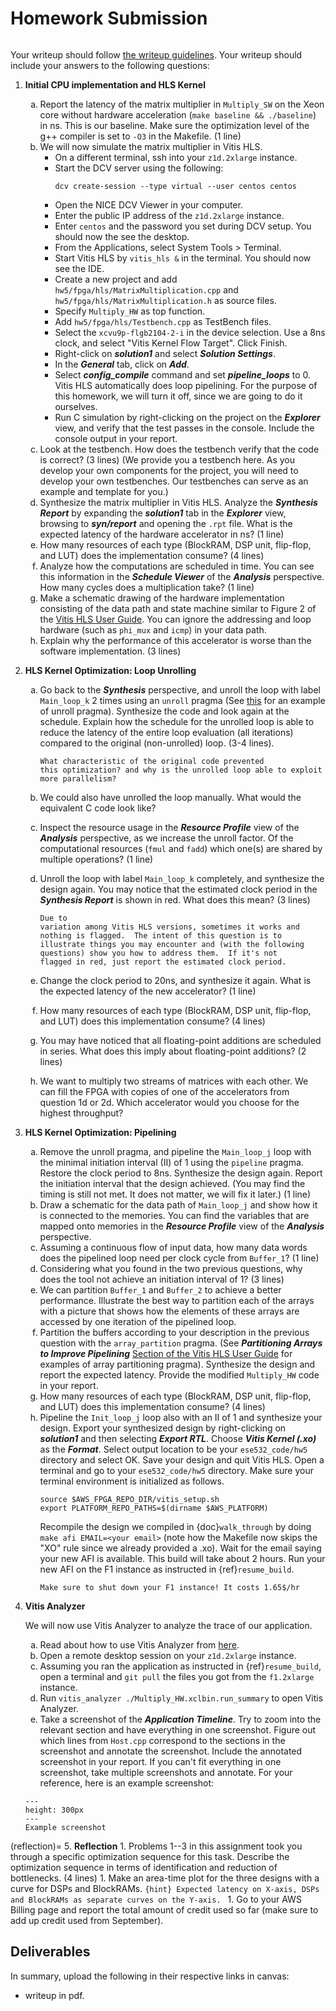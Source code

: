 # Homework Submission
```{include} ../common/aws_caution.md
```
Your writeup should follow [the writeup guidelines](../writeup_guidelines).
Your writeup should include your answers to the following questions:

<style type="text/css">
    ol { list-style-type: decimal; }
    ol ol { list-style-type: lower-alpha; }
    ol ol ol { list-style-type: lower-roman; }
    table { width: 100%; }
    td {height:50px;text-align: center;}
    tr:nth-child(even) {background-color: #f2f2f2;}
</style>

1. **Initial CPU implementation and HLS Kernel**
    1. Report the latency of the matrix multiplier in
        `Multiply_SW` on the Xeon core without hardware acceleration (`make baseline && ./baseline`) in ns. This is our baseline. Make sure the optimization level of the g++ compiler is set to `-O3`
        in the Makefile.
        (1 line)
    1. We will now simulate the matrix multiplier in
        Vitis HLS.
        - On a different terminal, ssh into your `z1d.2xlarge` instance.
        - Start the DCV server using the following:
            ```
            dcv create-session --type virtual --user centos centos
            ```
        - Open the NICE DCV Viewer in your computer.
        - Enter the public IP address of the `z1d.2xlarge` instance.
        - Enter `centos` and the password you set during DCV setup. You
            should now the see the desktop.
        - From the Applications, select System Tools > Terminal.
        - Start Vitis HLS by `vitis_hls &` in the terminal. You should now see the IDE.
        - Create a new project and add `hw5/fpga/hls/MatrixMultiplication.cpp` and `hw5/fpga/hls/MatrixMultiplication.h` as source files.
        - Specify `Multiply_HW` as top function.
        - Add `hw5/fpga/hls/Testbench.cpp` as TestBench files.
        - Select the `xcvu9p-flgb2104-2-i` in the device
            selection. Use a 8ns
            clock, and select "Vitis Kernel Flow Target".
            Click Finish.
        - Right-click on ***solution1*** and select
            ***Solution Settings***.
        - In the ***General*** tab, click on ***Add***.
        - Select ***config_compile*** command and set
            ***pipeline_loops*** to 0. Vitis HLS automatically does loop pipelining. For the purpose of this homework, we will turn it off,
            since we are going to do it ourselves.
        - Run C simulation by right-clicking on the project on the ***Explorer*** view, and verify that the test
            passes in the console.  Include the console output in your
            report.
    1. Look at the testbench.  How does the testbench
        verify that the code is correct? (3 lines)
        (We provide you a testbench here.  As you develop your own
            components for the project, you will need to develop your own
            testbenches.  Our testbenches can serve as an example and
            template for you.)
    1. Synthesize the matrix multiplier in Vitis HLS. Analyze the ***Synthesis Report*** by expanding the ***solution1*** tab in the ***Explorer*** view, browsing to ***syn/report*** and opening the `.rpt` file.
        What is the expected latency of the hardware accelerator in ns? (1 line)
    1. How many resources of each type (BlockRAM, DSP unit, flip-flop,
            and LUT) does the implementation consume? (4 lines)
    1. Analyze how the computations are scheduled in time.  You can
            see this information in the ***Schedule Viewer*** of the
            ***Analysis*** perspective.  How many cycles does a
            multiplication take? (1 line)
    1. Make a schematic drawing of the hardware implementation
            consisting of the data path and state machine similar to Figure 2
            of the [Vitis HLS User Guide](https://www.xilinx.com/support/documentation/sw_manuals/xilinx2020_1/ug1399-vitis-hls.pdf#page=9).
            You can ignore the addressing and loop hardware (such as
            `phi_mux` and `icmp`) in your data path.
    1. Explain why the performance of this accelerator is
            worse than the software implementation. (3 lines)
2. **HLS Kernel Optimization: Loop Unrolling**
    1. Go back to the ***Synthesis*** perspective, and unroll the
        loop with label `Main_loop_k` 2 times using an `unroll`
        pragma (See [this](https://www.xilinx.com/html_docs/xilinx2020_1/vitis_doc/hlspragmas.html#ariaid-title25) for an example of unroll pragma). Synthesize the code and look again at the schedule. Explain how the schedule for the unrolled loop is able to
        reduce the latency of the entire loop evaluation (all
        iterations) compared to the original (non-unrolled)
        loop.  (3-4 lines).
        ```{hint}
        What characteristic of the original code prevented
        this optimization? and why is the unrolled loop able to exploit
        more parallelism?
        ```
    1. We could also have unrolled the loop manually.
        What would the
            equivalent C code look like?
    1. Inspect the resource usage in the ***Resource Profile***
            view of the ***Analysis*** perspective, as we increase the unroll factor. Of the
            computational resources (`fmul` and `fadd`)
            which one(s) are shared by  multiple operations? (1 line)
    1. Unroll the loop with label `Main_loop_k`
        completely, and
        synthesize the design again.
        You may notice that the estimated clock period in the ***Synthesis Report*** is shown in red. What does this mean? (3 lines)
        ```{note}
        Due to
        variation among Vitis HLS versions, sometimes it works and
        nothing is flagged.  The intent of this question is to
        illustrate things you may encounter and (with the following
        questions) show you how to address them.  If it's not
        flagged in red, just report the estimated clock period.
        ```
        
    1. Change the clock period to 20ns, and
        synthesize it again. What is the expected latency of the new accelerator? (1 line)
    1. How many resources of each type (BlockRAM, DSP unit, flip-flop,
            and LUT) does this implementation consume? (4 lines)
    1. You may have noticed that all floating-point additions are
            scheduled in series.  What does this imply about floating-point
            additions? (2 lines)
    1. We want to multiply two streams of matrices with each other.  We
            can fill the FPGA with copies of one of the accelerators from question
            1d or 2d.  Which
            accelerator would you choose for the highest throughput?
3. **HLS Kernel Optimization: Pipelining**
    1. Remove the unroll pragma, and pipeline the `Main_loop_j`
            loop with the minimal initiation
            interval (II) of 1 using the `pipeline` pragma.  Restore the
            clock period to 8ns.  Synthesize the design again.  Report the
            initiation interval that the design achieved. (You may find the timing is
            still not met. It does not matter, we will fix it later.) (1 line)
    1. Draw a schematic for the data path of `Main_loop_j`
            and show how it is connected to the memories.  You can find the
            variables that are mapped onto memories in the ***Resource Profile*** view of the
            ***Analysis*** perspective.
    1. Assuming a continuous flow of input data, how many data words
            does the pipelined loop need per clock cycle from `Buffer_1`?
            (1 line)
    1. Considering what you found in the two previous questions, why does
            the tool not achieve an initiation interval of 1? (3 lines)
    1. We can partition `Buffer_1` and `Buffer_2` to
            achieve a better performance.  Illustrate the best way to partition
            each of the arrays with a picture that shows how the elements of
            these arrays are accessed by one iteration of the pipelined loop.
    1. Partition the buffers according to your description in the
            previous question with the `array_partition` pragma. (See ***Partitioning Arrays to Improve Pipelining*** [Section of the Vitis HLS User Guide](https://www.xilinx.com/support/documentation/sw_manuals/xilinx2020_1/ug1399-vitis-hls.pdf#page=231) 
            for examples of array partitioning pragma). Synthesize the design and report the expected latency. Provide the modified `Multiply_HW` code in your report.
    1. How many resources of each type (BlockRAM, DSP unit, flip-flop,
            and LUT) does this implementation consume? (4 lines)
    1. Pipeline the `Init_loop_j` loop also with an II of
        1 and synthesize your design. Export your synthesized design by right-clicking on ***solution1*** and then selecting ***Export RTL***. Choose ***Vitis Kernel (.xo)*** as the
        ***Format***. Select output location to be your
        `ese532_code/hw5` directory and select OK.
        Save your design and quit Vitis HLS. Open a terminal and go to your `ese532_code/hw5` directory. Make sure your terminal environment
        is initialized as follows.
        ```
        source $AWS_FPGA_REPO_DIR/vitis_setup.sh
        export PLATFORM_REPO_PATHS=$(dirname $AWS_PLATFORM)
        ```
        Recompile the design we compiled in {doc}`walk_through` by doing `make afi EMAIL=<your email>` (note how the Makefile now skips the "XO" rule since we already
        provided a .xo). Wait for the email saying your new AFI is available. This build will take about 2 hours. Run your new AFI on the F1 instance as instructed in {ref}`resume_build`.
        ```{caution}
        Make sure to shut down your F1 instance! It costs 1.65$/hr
        ```

4. **Vitis Analyzer**
    
    We will now use Vitis Analyzer to analyze the trace of our application.
    1. Read about how to use Vitis Analyzer from [here](https://github.com/Xilinx/Vitis-In-Depth-Tutorial/blob/master/Getting_Started/Vitis/Part5.md).
    1. Open a remote desktop session on your `z1d.2xlarge` instance.
    1. Assuming you ran the application as instructed in {ref}`resume_build`, open a terminal and `git pull` the files you got from the `f1.2xlarge` instance. 
    1. Run `vitis_analyzer ./Multiply_HW.xclbin.run_summary` to open Vitis Analyzer.
    1. Take a screenshot of the ***Application Timeline***. Try to zoom into the relevant section and have everything in one screenshot. Figure out which lines from `Host.cpp` correspond to the sections in the screenshot and annotate the screenshot. Include the annotated screenshot in your report. If you can't fit everything in one screenshot, take multiple screenshots and annotate. For your reference, here is an example screenshot:
    ```{figure} images/vitis_analyzer.png
    ---
    height: 300px
    ---
    Example screenshot
    ```
    

(reflection)=
5. **Reflection**
    1. Problems 1--3 in this assignment took you through
        a specific optimization sequence for this task.
        Describe the optimization sequence in terms
        of identification and reduction of bottlenecks. (4 lines)
    1. Make an area-time plot for the three designs with
        a curve for DSPs and BlockRAMs.
        ```{hint}
        Expected latency on X-axis, DSPs and BlockRAMs as separate curves on the Y-axis.
        ```
    1. Go to your AWS Billing page and report the total
        amount of credit used so far (make sure to add up credit used from September).

## Deliverables
In summary, upload the following in their respective links in canvas:
  - writeup in pdf.

```{include} ../common/aws_caution.md
```